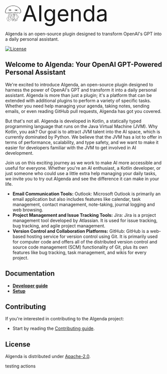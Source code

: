 <p>
  <img src="docs/images/logo.png" alt="Portuguese man o' war" width="50" height="50" style="display: inline;"/> <span style="font-size: 70px;">AIgenda</span>
</p>
AIgenda is an open-source plugin designed to transform OpenAI's GPT into a daily personal assistant.

[![License](https://img.shields.io/github/license/lusitania-labs/aigenda?style=plastic)](LICENSE)

## Welcome to AIgenda: Your OpenAI GPT-Powered Personal Assistant

We're excited to introduce AIgenda, an open-source plugin designed to harness the power of OpenAI's GPT and transform it into a daily personal assistant. AIgenda is more than just a plugin; it's a platform that can be extended with additional plugins to perform a variety of specific tasks. Whether you need help managing your agenda, taking notes, sending emails, or even reading GitHub pull requests, AIgenda has got you covered.

But that's not all. AIgenda is developed in Kotlin, a statically typed programming language that runs on the Java Virtual Machine (JVM). 
Why Kotlin, you ask? Our goal is to attract JVM talent into the AI space, which is currently dominated by Python.
We believe that the JVM has a lot to offer in terms of performance, scalability, and type safety, and we want to make it easier for developers familiar with the JVM to get involved in AI development.

Join us on this exciting journey as we work to make AI more accessible and useful for everyone. Whether you're an AI enthusiast, a Kotlin developer, or just someone who could use a little extra help managing your daily tasks, we invite you to try out AIgenda and see the difference it can make in your life.


- **Email Communication Tools:** Outlook: Microsoft Outlook is primarily an email application but also includes features like calendar, task management, contact management, note-taking, journal logging and web browsing.
- **Project Management and Issue Tracking Tools:** Jira: Jira is a project management tool developed by Atlassian. It is used for issue tracking, bug tracking, and agile project management.
- **Version Control and Collaboration Platforms:** GitHub: GitHub is a web-based hosting service for version control using Git. It is primarily used for computer code and offers all of the distributed version control and source code management (SCM) functionality of Git, plus its own features like bug tracking, task management, and wikis for every project.


## Documentation
- **[Developer guide](docs/DEVELOPER_GUIDE.md)** 
- **[Setup](docs/SETUP.md)**


## Contributing

If you're interested in contributing to the AIgenda project:

- Start by reading the [Contributing guide](https://github.com/lusitania-labs/aigenda/blob/main/CONTRIBUTING.md).


## License

AIgenda is distributed under [Apache-2.0](LICENSE).

testing actions